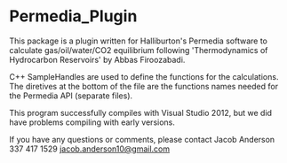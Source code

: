 # Permedia_Plugin


This package is a plugin written for Halliburton's Permedia software to calculate gas/oil/water/CO2 equilibrium following 'Thermodynamics of Hydrocarbon Reservoirs' by Abbas Firoozabadi. 

C++ SampleHandles are used to define the functions for the calculations. The diretives at the bottom of the file are the functions names needed for the Permedia API (separate files). 

This program successfully compiles with Visual Studio 2012, but we did have problems compiling with early versions.
 
If you have any questions or comments, please contact Jacob Anderson 
337 417 1529
jacob.anderson10@gmail.com
